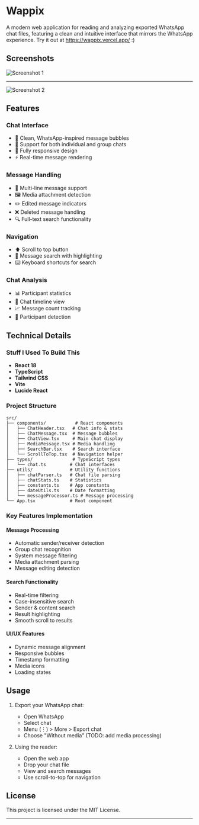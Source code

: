 # Wappix

A modern web application for reading and analyzing exported WhatsApp chat files, featuring a clean and intuitive interface that mirrors the WhatsApp experience. Try it out at https://wappix.vercel.app/ :)

## Screenshots

![Screenshot 1](https://i.imgur.com/CjDpR6c.png)

---

![Screenshot 2](https://i.imgur.com/SxWM18U.png)


## Features

### Chat Interface
- 💬 Clean, WhatsApp-inspired message bubbles
- 👥 Support for both individual and group chats
- 📱 Fully responsive design
- ⚡ Real-time message rendering

### Message Handling
- 📝 Multi-line message support
- 🖼️ Media attachment detection
- ✏️ Edited message indicators
- ❌ Deleted message handling
- 🔍 Full-text search functionality

### Navigation
- ⬆️ Scroll to top button
- 🔎 Message search with highlighting
- ⌨️ Keyboard shortcuts for search

### Chat Analysis
- 📊 Participant statistics
- 📅 Chat timeline view
- 📈 Message count tracking
- 👥 Participant detection

## Technical Details

### Stuff I Used To Build This
- **React 18** 
- **TypeScript** 
- **Tailwind CSS** 
- **Vite** 
- **Lucide React** 

### Project Structure
```
src/
├── components/           # React components
│   ├── ChatHeader.tsx   # Chat info & stats
│   ├── ChatMessage.tsx  # Message bubbles
│   ├── ChatView.tsx     # Main chat display
│   ├── MediaMessage.tsx # Media handling
│   ├── SearchBar.tsx    # Search interface
│   └── ScrollToTop.tsx  # Navigation helper
├── types/               # TypeScript types
│   └── chat.ts         # Chat interfaces
├── utils/              # Utility functions
│   ├── chatParser.ts   # Chat file parsing
│   ├── chatStats.ts    # Statistics
│   ├── constants.ts    # App constants
│   ├── dateUtils.ts    # Date formatting
│   └── messageProcessor.ts # Message processing
└── App.tsx             # Root component
```

### Key Features Implementation

#### Message Processing
- Automatic sender/receiver detection
- Group chat recognition
- System message filtering
- Media attachment parsing
- Message editing detection

#### Search Functionality
- Real-time filtering
- Case-insensitive search
- Sender & content search
- Result highlighting
- Smooth scroll to results

#### UI/UX Features
- Dynamic message alignment
- Responsive bubbles
- Timestamp formatting
- Media icons
- Loading states

## Usage

1. Export your WhatsApp chat:
   - Open WhatsApp
   - Select chat
   - Menu (⋮) > More > Export chat
   - Choose "Without media" (TODO: add media processing)

2. Using the reader:
   - Open the web app
   - Drop your chat file
   - View and search messages
   - Use scroll-to-top for navigation

## License

This project is licensed under the MIT License.

---

